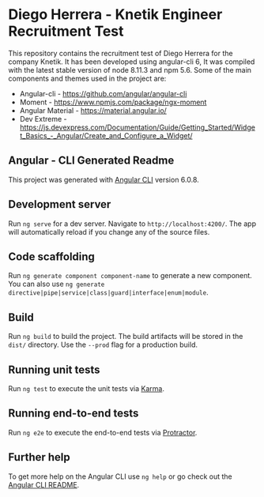 
# Diego Herrera - Knetik Engineer Recruitment Test

This repository contains the recruitment test of Diego Herrera for the company Knetik. It has been developed using angular-cli 6, It was compiled with the latest stable version of node 8.11.3 and npm 5.6. Some of the main components and themes used in the project are:

- Angular-cli - https://github.com/angular/angular-cli
- Moment - https://www.npmjs.com/package/ngx-moment
- Angular Material - https://material.angular.io/
- Dev Extreme - https://js.devexpress.com/Documentation/Guide/Getting_Started/Widget_Basics_-_Angular/Create_and_Configure_a_Widget/

## Angular - CLI Generated Readme 

This project was generated with [Angular CLI](https://github.com/angular/angular-cli) version 6.0.8.

## Development server

Run `ng serve` for a dev server. Navigate to `http://localhost:4200/`. The app will automatically reload if you change any of the source files.

## Code scaffolding

Run `ng generate component component-name` to generate a new component. You can also use `ng generate directive|pipe|service|class|guard|interface|enum|module`.

## Build

Run `ng build` to build the project. The build artifacts will be stored in the `dist/` directory. Use the `--prod` flag for a production build.

## Running unit tests

Run `ng test` to execute the unit tests via [Karma](https://karma-runner.github.io).

## Running end-to-end tests

Run `ng e2e` to execute the end-to-end tests via [Protractor](http://www.protractortest.org/).

## Further help

To get more help on the Angular CLI use `ng help` or go check out the [Angular CLI README](https://github.com/angular/angular-cli/blob/master/README.md).
